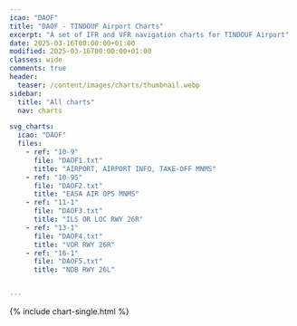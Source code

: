```yaml
---
icao: "DAOF" 
title: "DAOF - TINDOUF Airport Charts"
excerpt: "A set of IFR and VFR navigation charts for TINDOUF Airport"
date: 2025-03-16T00:00:00+01:00
modified: 2025-03-16T00:00:00+01:00
classes: wide
comments: true
header:
  teaser: /content/images/charts/thumbnail.webp
sidebar:
  title: "All charts"
  nav: charts

svg_charts:
  icao: "DAOF"
  files:
    - ref: "10-9"
      file: "DAOF1.txt"
      title: "AIRPORT, AIRPORT INFO, TAKE-OFF MNMS"
    - ref: "10-9S"
      file: "DAOF2.txt"
      title: "EASA AIR OPS MNMS"
    - ref: "11-1"
      file: "DAOF3.txt"
      title: "ILS OR LOC RWY 26R"
    - ref: "13-1"
      file: "DAOF4.txt"
      title: "VOR RWY 26R"
    - ref: "16-1"
      file: "DAOF5.txt"
      title: "NDB RWY 26L"


---
```


{% include chart-single.html %}